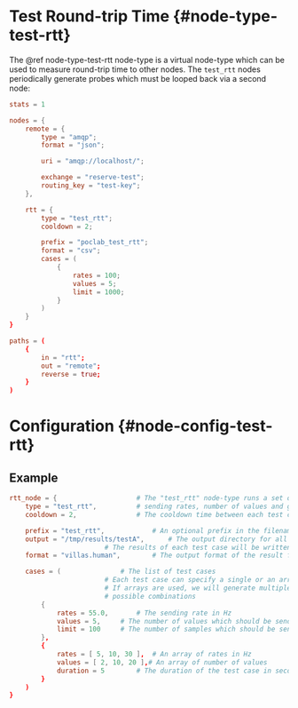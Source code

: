 # Test Round-trip Time {#node-type-test-rtt}

The @ref node-type-test-rtt node-type is a virtual node-type which can be used to measure round-trip time to other nodes.
The `test_rtt` nodes periodically generate probes which must be looped back via a second node:

```conf
stats = 1

nodes = {
	remote = {
		type = "amqp";
		format = "json";

		uri = "amqp://localhost/";

		exchange = "reserve-test";
		routing_key = "test-key";
	},

	rtt = {
		type = "test_rtt";
		cooldown = 2;

		prefix = "poclab_test_rtt";
		format = "csv";
		cases = (
			{
				rates = 100;
				values = 5;
				limit = 1000;
			}
		)
	}
}

paths = (
	{
		in = "rtt";
		out = "remote";
		reverse = true;
	}
)
```

# Configuration {#node-config-test-rtt}

## Example

```conf
rtt_node = {					# The "test_rtt" node-type runs a set of test cases for varying
	type = "test_rtt",			# sending rates, number of values and generates statistics.
	cooldown = 2,				# The cooldown time between each test case in seconds

	prefix = "test_rtt",			# An optional prefix in the filename
	output = "/tmp/results/testA",		# The output directory for all results
						# The results of each test case will be written to a seperate file.
	format = "villas.human",		# The output format of the result files.

	cases = (				# The list of test cases
						# Each test case can specify a single or an array of rates and values
						# If arrays are used, we will generate multiple test cases with all
						# possible combinations
		{
			rates = 55.0,		# The sending rate in Hz
			values = 5,		# The number of values which should be send in each sample
			limit = 100		# The number of samples which should be send during this test case
		},
		{
			rates = [ 5, 10, 30 ],	# An array of rates in Hz
			values = [ 2, 10, 20 ],# An array of number of values
			duration = 5		# The duration of the test case in seconds (depending on the sending rate)
		}
	)
}
```
